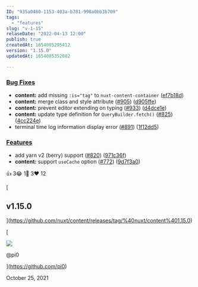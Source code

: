 ```yaml
---
ID: "935a0480-1153-403a-b781-998a0bb3b709"
tags:
  - "features"
slug: "v-1-15"
relaseDate: "2022-04-13 12:00"
publish: true
createdAt: 1654085295412
version: "1.15.0"
updatedAt: 1654085352082

---
```

### [Bug Fixes](/changelog/#bug-fixes)

*   **content:** add missing `:is="tag"` to `nuxt-content-container` ([ef7b18d](https://github.com/nuxt/content/commit/ef7b18dde22e9c10db4d8ad4f6c1ab0a0c7b1790))
*   **content:** merge class and style attribute ([#905](https://github.com/nuxt/content/issues/905)) ([d905ffe](https://github.com/nuxt/content/commit/d905ffe35bfba8ccfb4db534d6571fcabff8ef8c))
*   **content:** prevent editor extending on typing ([#933](https://github.com/nuxt/content/issues/933)) ([d4dce1e](https://github.com/nuxt/content/commit/d4dce1eabc66d19f31ee412e9eb844517cc60586))
*   **content:** update type definition for `QueryBuilder.fetch()` ([#825](https://github.com/nuxt/content/issues/825)) ([4cc224e](https://github.com/nuxt/content/commit/4cc224ef2779d2000092333ab9b5ac3f99171674))
*   terminal time log information display error ([#891](https://github.com/nuxt/content/issues/891)) ([1f12dd5](https://github.com/nuxt/content/commit/1f12dd59bc0055ec0eb4b333edde0dd4433780ef))

### [Features](/changelog/#features)

*   add yarn v2 (berry) support ([#820](https://github.com/nuxt/content/issues/820)) ([971c36f](https://github.com/nuxt/content/commit/971c36f685e2ef8bc66529c8124aa40969ab8402))
*   **content:** support `useCache` option ([#772](https://github.com/nuxt/content/issues/772)) ([9d7f3a0](https://github.com/nuxt/content/commit/9d7f3a008bb08fae5670d9842fd81832fcfe3beb))

👍 3😂 1🎉 3❤️ 12

[

v1.15.0
-------

](https://github.com/nuxt/content/releases/tag/%40nuxt/content%401.15.0)

[

![](https://avatars.githubusercontent.com/u/5158436?v=4)

@pi0

](https://github.com/pi0)

October 25, 2021